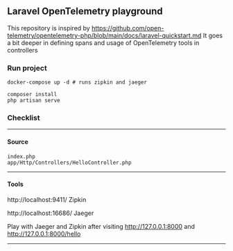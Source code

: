 ## Laravel OpenTelemetry playground
This repository is inspired by https://github.com/open-telemetry/opentelemetry-php/blob/main/docs/laravel-quickstart.md 
It goes a bit deeper in defining spans and usage of OpenTelemetry tools in controllers

### Run project
```shell
docker-compose up -d # runs zipkin and jaeger

composer install
php artisan serve
```

### Checklist

----------
#### Source
```shell
index.php
app/Http/Controllers/HelloController.php
```
----------

#### Tools
http://localhost:9411/ Zipkin

http://localhost:16686/ Jaeger

Play with Jaeger and Zipkin after visiting http://127.0.0.1:8000 and http://127.0.0.1:8000/hello

----------
